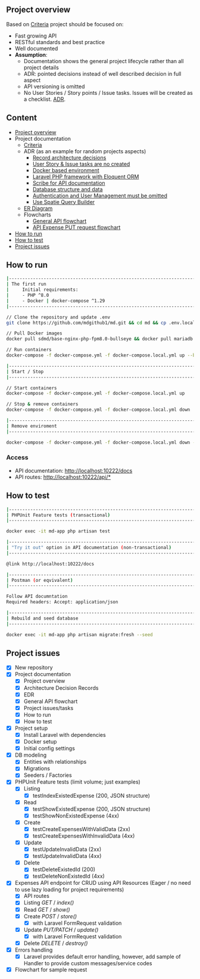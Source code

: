## Project overview

Based on [Criteria](docs/project/001-criteria.md) project should be focused on:
- Fast growing API
- RESTful standards and best practice
- Well documented
- **Assumption**:
  - Documentation shows the general project lifecycle rather than all project details
  - ADR: pointed decisions instead of well described decision in full aspect
  - API versioning is omitted
  - No User Stories / Story points / Issue tasks. Issues will be created as a checklist. [ADR](docs/adr/001-issue-and-user-story-are-not-created.md).
  
## Content
 - [Project overview](#project-overview)
 - Project documentation
   - [Criteria](docs/project/001-criteria.md)
   - ADR (as an example for random projects aspects)
     - [Record architecture decisions](docs/adr/000-record-architecture-decisions.md)
     - [User Story & Issue tasks are no created](docs/adr/001-issue-and-user-story-are-not-created.md)
     - [Docker based environment](docs/adr/002-docker-based-enviroment.md)
     - [Laravel PHP framework with Eloquent ORM](docs/adr/003-laravel-framework-with-eloquent-orm.md)
     - [Scribe for API documentation](docs/adr/004-scribe-as-api-documention-handler.md)
     - [Database structure and data](docs/adr/005-db-structure-and-data.md)
     - [Authentication and User Management must be omitted](docs/adr/006-no-authentication-or-user-managment.md)
     - [Use Spatie Query Builder](docs/adr/007-spatie-builder-as-query-builder.md)
   - [ER Diagram](docs/erd/erd_diagram.md)
   - Flowcharts
     - [General API flowchart](docs/flowcharts/000-geenral-flowchart.md)
     - [API Expense PUT request flowchart](docs/flowcharts/001-expense-put-flowchart.md)
 - [How to run](#how-to-run)
 - [How to test](#how-to-test)
 - [Project issues](#project-issues)

## How to run
```bash
|----------------------------------------------------------------------
| The first run
|     Initial requirements:
|     - PHP ^8.0
|     - Docker | docker-compose ^1.29
|----------------------------------------------------------------------

// Clone the repository and update .env
git clone https://github.com/mdgithub1/md.git && cd md && cp .env.local .env && composer install

// Pull Docker images
docker pull sdmd/base-nginx-php-fpm8.0-bullseye && docker pull mariadb:10.4

// Run containers
docker-compose -f docker-compose.yml -f docker-compose.local.yml up --build

|----------------------------------------------------------------------
| Start / Stop
|----------------------------------------------------------------------

// Start containers
docker-compose -f docker-compose.yml -f docker-compose.local.yml up

// Stop & remove containers
docker-compose -f docker-compose.yml -f docker-compose.local.yml down

|----------------------------------------------------------------------
| Remove enviroment
|----------------------------------------------------------------------

docker-compose -f docker-compose.yml -f docker-compose.local.yml down --rmi all -v --remove-orphans
```
### Access
- API documentation: [http://localhost:10222/docs](http://localhost:10222/docs)
- API routes: [http://localhost:10222/api/*](http://localhost:10222/api/expenses)
## How to test
```bash
|----------------------------------------------------------------------
| PHPUnit Feature tests (transactional)
|----------------------------------------------------------------------

docker exec -it md-app php artisan test

|----------------------------------------------------------------------
| "Try it out" option in API documentation (non-transactional)
|----------------------------------------------------------------------

@link http://localhost:10222/docs

|----------------------------------------------------------------------
| Postman (or eqvivalent)
|----------------------------------------------------------------------

Follow API documntation
Required headers: Accept: application/json

|----------------------------------------------------------------------
| Rebuild and seed database
|----------------------------------------------------------------------

docker exec -it md-app php artisan migrate:fresh --seed
```

## Project issues
 - [x] New repository
 - [x] Project documentation
   - [x] Project overview
   - [x] Architecture Decision Records
   - [x] EDR
   - [x] General API flowchart
   - [x] Project issues/tasks
   - [x] How to run
   - [x] How to test
 - [x] Project setup
   - [x] Install Laravel with dependencies
   - [x] Docker setup
   - [x] Initial config settings
 - [x] DB modeling
   - [x] Entities with relationships
   - [x] Migrations
   - [x] Seeders / Factories
 - [x] PHPUnit Feature tests (limit volume; just examples)
   - [x] Listing
     - [x] testIndexExistedExpense (200, JSON structure)
   - [x] Read
     - [x] testShowExistedExpense (200, JSON structure)
     - [x] testShowNonExistedExpense (4xx)
   - [x] Create
     - [x] testCreateExpensesWithValidData (2xx)
     - [x] testCreateExpensesWithInvalidData (4xx)
   - [x] Update
     - [x] testUpdateInvalidData (2xx)
     - [x] testUpdateInvalidData (4xx)
   - [x] Delete
     - [x] testDeleteExistedId (200)
     - [x] testDeleteNonExistedId (4xx)
 - [x] Expenses API endpoint for CRUD using API Resources (Eager / no need to use lazy loading for project requirements)
   - [x] API routes
   - [x] Listing _GET_ / _index()_
   - [x] Read _GET_ / _show()_
   - [x] Create _POST_ / _store()_
     - [x] with Laravel FormRequest validation
   - [x] Update _PUT/PATCH_ / _update()_
     - [x] with Laravel FormRequest validation
   - [x] Delete _DELETE_ / _destroy()_
 - [x] Errors handling 
   - [x] Laravel provides default error handling, however, add sample of Handler to provide custom messages/service codes
 - [x] Flowchart for sample request
